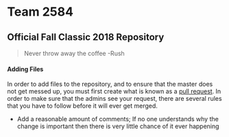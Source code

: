 # Team 2584
## Official Fall Classic 2018 Repository

> Never throw away the coffee
> -Rush

#### Adding Files
In order to add files to the repository, and to ensure that the master does not get messed up, you must first create what is known as a [pull request](https://help.github.com/articles/creating-a-pull-request/). In order to make sure that the admins see your request, there are several rules that you have to follow before it will ever get merged.
- Add a reasonable amount of comments; If no one understands why the change is important then there is very little chance of it ever happening
